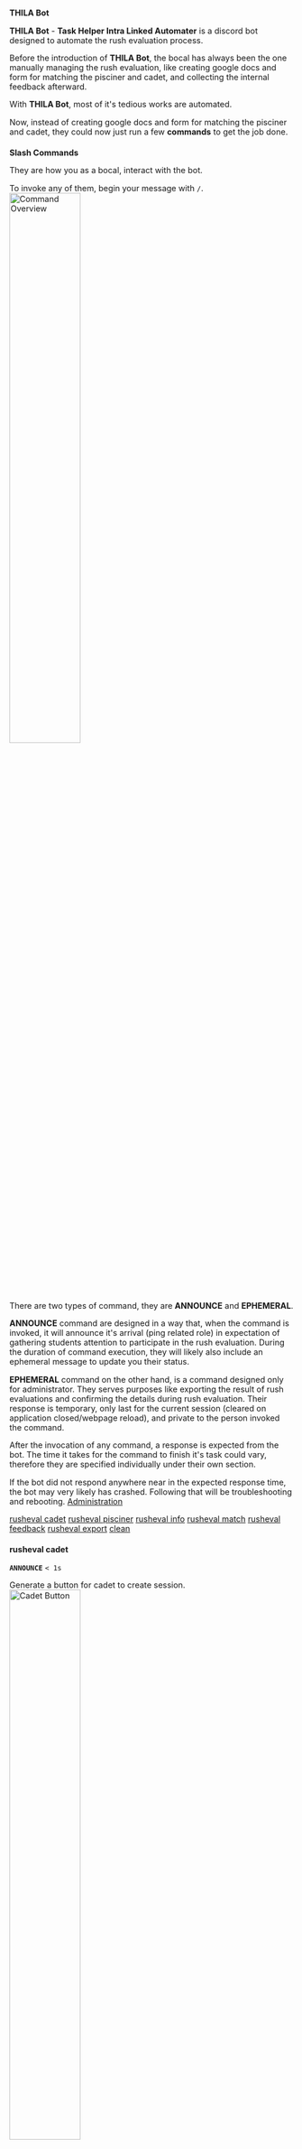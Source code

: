 <style>
  * {
    font-size: 1.5vw;
  }
  img {
    height: 50%;
    width: 50%;
  }
</style>

# THILA Bot

**THILA Bot** - __Task Helper Intra Linked Automater__ is a discord bot designed to automate the rush evaluation process.

Before the introduction of **THILA Bot**, the bocal has always been the one manually managing the rush evaluation,
like creating google docs and form for matching the pisciner and cadet, and collecting the internal feedback afterward.

With **THILA Bot**, most of it's tedious works are automated.

Now, instead of creating google docs and form for matching the pisciner and cadet, they could now just run a few **commands** to get the job done.


## Slash Commands
They are how you as a bocal, interact with the bot.

To invoke any of them, begin your message with ``/``.
![Command Overview](<doc-assets/command-overview.png>)

There are two types of command, they are **ANNOUNCE** and **EPHEMERAL**.

**ANNOUNCE** command are designed in a way that, when the command is invoked, it will announce it's arrival (ping related role) in expectation of gathering students attention to participate in the rush evaluation.
During the duration of command execution, they will likely also include an ephemeral message to update you their status.

**EPHEMERAL** command on the other hand, is a command designed only for administrator. They serves purposes like exporting the result of rush evaluations and confirming the details during rush evaluation.
Their response is temporary, only last for the current session (cleared on application closed/webpage reload), and private to the person invoked the command.


After the invocation of any command, a response is expected from the bot.
The time it takes for the command to finish it's task could vary, therefore they are specified individually under their own section.

If the bot did not respond anywhere near in the expected response time, the bot may very likely has crashed.
Following that will be troubleshooting and rebooting. [Administration](#administration)

[rusheval cadet](#rusheval-cadet)
[rusheval pisciner](#rusheval-pisciner)
[rusheval info](#rusheval-info)
[rusheval match](#rusheval-match)
[rusheval feedback](#rusheval-feedback)
[rusheval export](#rusheval-export)
[clean](#clean)


### rusheval cadet
**``ANNOUNCE``** ``< 1s``

Generate a button for cadet to create session.
![Cadet Button](<doc-assets/cadet-button.png>)

The session cadet is allowed to create is based on the **timeslots collection** in the database.
More details will be covered in [Administration](#administration)

Each cadet can open maximum 2 sessions.
![Cadet Select Two Session](<doc-assets/cadet-select-two-sessions.png>)

On successful registration, the bot will response with the created sessions.
![Cadet Create Session](<doc-assets/cadet-create-session.png>)


### rusheval pisciner
**Parameter: [project]**
**``ANNOUNCE``** ``< 2s``

Generate a button for pisciner to register an available session.
![Pisciner Button](<doc-assets/pisciner-button.png>)

After the command has been invoked with given project as argument, the bot will fetch for **ongoing** project, and add the teams into the database.
![Pisciner Found](<doc-assets/pisciner-found.png>)
If the bot does not found any **ongoing** teams from the given project, it will secretly report to you that this attempt will be assumed as testing, the bot will not behaves differently in any way however.
![Pisciner Test](<doc-assets/pisciner-test.png>)
This command should be invoked when the rush is **ongoing**, failure to do so will result in the bot not able to notify any teams that did not choose a session during matching.

The options pisciner received is based on the sessions cadets created, excluding what other teams has taken.
In the event where a team member is fetching for available session, instead of their leader, a **bolded** warning message will be included.
![Pisciner Fetch Session](<doc-assets/pisciner-fetch-session.png>)

On successful registration, the bot will response with the selected sessions.
![Pisciner Select Session](<doc-assets/pisciner-select-session.png>)


### rusheval info
**Parameter: [timeslot?]**
**``EPHEMERAL``** ``< 2s``

Report the overview of sessions info.
![Rush Info Overview](<doc-assets/info-overview.png>)

With timeslot parameter specified, it will respond with the evaluators and teams who signed up for that specific timeslot.
![Rush Info Details](<doc-assets/info-details.png>)


### rusheval match
**Parameter: [force?]**
**``ANNOUNCE``** ``< 5s``

This command will match the teams with evaluators in their corresponding chosen sessions.

In the event where there's rush team with missing evaluator, the bot will abort the matching and report the teams with missing evaluator.
![Match Failed](<doc-assets/match-failed.png>)
This feature can be disabled by invoking the command with ``force: True``, in which it will pretend like nothing is wrong with it.

This command could be reinvoked as many time in a **private** channel prior announcing it in a public channel, to confirm that the algorithm is working as intended.
Once a result is announced, it is still strongly advised against rematch, as it could break promises and screw with people planned schedules.

The bot will always follow the latest generated result.
Here's a successful example for 2024 January rush-00.
![Match Result](<doc-assets/match-result.png>)


### rusheval feedback
**``ANNOUNCE``** ``< 1s``

Generate a button for cadet who signed up for rush evaluation to submit their internal feedback.
![Feedback Button](<doc-assets/feedback-button.png>)


### rusheval export
**Parameter: [force?]**
**``EPHEMERAL``** ``< ?s``

Export the result of rush evaluation and respond with a pdf attachment.
![Export Command](<doc-assets/export-command.png>)

This command response time could vary based on the server's performance, worst it could get up to 5m, but should be less than 10s on average device.

It will abort the export if there's any team still missing feedback, this feature can be disabled by invoking the command with ``force: True``.
![Export Failed](<doc-assets/export-failed.png>)


### clean
**``EPHEMERAL``** ``< 1s``

On the command invocation, the bot will respond asking for confirmation.
![Clean Command](<doc-assets/clean-command.png>)

On action confirmation, clear the teams and **evaluators collections** in the database.
![Clean Confirmed](<doc-assets/clean-confirmed.png>)


## Administration
Uh oh, something unexpected happened and you're reading this section, I'm sorry for you.

When it comes to administration, it's pretty much all about navigating through the database and making changes.
For simple operation, **mongodb compass** simplifies the process of navigating and viewing the database, but **mongosh** is still needed for invoking script.


### Adding timeslot
Let's start with something simple.
In this case where cadets wanna participate in rush evaluation, but the existing timeslot does not meet their schedule, additional options of timeslot may be preferable.

To do this, we could insert a new document into the **timeslots collection**.

Since it's a simple operation, let's add ``9:00PM`` directly through mongosh:
```bash
mongosh
use nest
db.timeslots.insertOne({timeslot: "9:00PM"})
db.timeslots.find() # show the updated collection
```


### cadsubst (Cadet substitution)
In the event where an evaluator notified you that they could not attend their session, a substitution needs to be arranged.

The first step should be finding a candidate, starting with confirming it with those who did not get chosen in the match result, asking in rush eval discord channel, or anything you could think of.
(Once again, even if there's already suitable candidate in the database, it is strongly recommend against matching again.)

After the candidate has been decided, they first needs to be added in the database.
This can be done by simply letting them click on the cadet button and authorize their data if they haven't already.

Next, fetch for the candidate document in the **students collection**, and use the ``updateOne`` function to find and update the **teams collection**.

Here's a function in a script demonstrating the process.
```js
db = connect("mongodb://localhost:27017/nest");

function cadsubst(teamLeaderIntraName, evaluatorIntraName) {
    evaluator = db.students.findOne({intraName: evaluatorIntraName});
    if (evaluator === null) {
        console.log(`Error: ${evaluatorIntraName} not found`);
        return ;
    }
    stats = db.teams.updateOne(
        {'teamLeader.intraName': teamLeaderIntraName},
        {$set: {evaluator: evaluator}}
    );
    console.log(`Updated team ${teamLeaderIntraName} with evaluator: ${evaluator.intraName}`);
    console.log(stats);
}
```

With this, if you're in the mongosh, you could ``load("cadsubst.js")`` to load and call the function.
```
load("cadsubst.js")
cadsubst("teamLeaderIntraName", "evaluatorIntraName")

db.teams.find({"teamLeader.intraName": "teamLeaderIntraName"})
```

Alternatively, if you're actively making changes to the script, or preparing for a large changes, it may be more convenient to either inline the function call or create a new script, and invoke the script with ``mongosh scriptname.js``.

Here's an example of creating a new script.
```js
load(__dirname + "/cadsubst.js");

cadsubst(teamLeaderIntraName, evaluatorIntraName);
console.log(db.teams.findOne({"teamLeader.intraName": teamLeaderIntraName}));
```

For more info about mongodb:
- [official scripting documentation](https://www.mongodb.com/docs/mongodb-shell/write-scripts/)
- [official operator set documentation](https://www.mongodb.com/docs/manual/reference/operator/update/set/)

For more details on collections and document schema, you could view the schema source codes in ``src/schema/`` or the collections directly in database.


## Notes
The bot does not verify anyone's identity beyond just the data authorization.

If a command is intended for cadet is exposed to pisciner, the database may very likely be corrupted with pisciner "pretending" to be cadet, and vise versa.


## Bugs
Due to the initial tight time constraint and badly planned out workflow, this project has left out a lot of bugs.

The silver lining is that there shouldn't be much left when interacting through the bot in it's dedicated interface (discord).


### Timeslot Order
Currently, the order of timeslots are sorted based on the document order in database.

Let's say this is the order of the timeslot collection:
![Bad Timeslot Collection](<doc-assets/bad-timeslot-collection.png>)

This is how the match result will look like.
![Bad Timeslot Match](<doc-assets/bad-timeslot-match.png>)

This order also affects the order of the timeslots cadet fetched, pisciner received, info display, and the export link, assuming I didn't miss any.


## Contact and Feedback
For any support, issue, and feedback, DM me on discord. My discord username is ``qixeo``.
